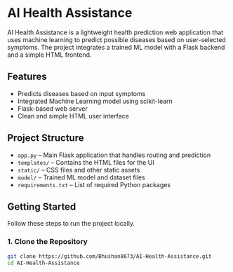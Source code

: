 # AI Health Assistance

AI Health Assistance is a lightweight health prediction web application that uses machine learning to predict possible diseases based on user-selected symptoms. The project integrates a trained ML model with a Flask backend and a simple HTML frontend.

## Features

- Predicts diseases based on input symptoms
- Integrated Machine Learning model using scikit-learn
- Flask-based web server
- Clean and simple HTML user interface

## Project Structure

- `app.py` – Main Flask application that handles routing and prediction
- `templates/` – Contains the HTML files for the UI
- `static/` – CSS files and other static assets
- `model/` – Trained ML model and dataset files
- `requirements.txt` – List of required Python packages

## Getting Started

Follow these steps to run the project locally.

### 1. Clone the Repository

```bash
git clone https://github.com/Bhushan8673/AI-Health-Assistance.git
cd AI-Health-Assistance
